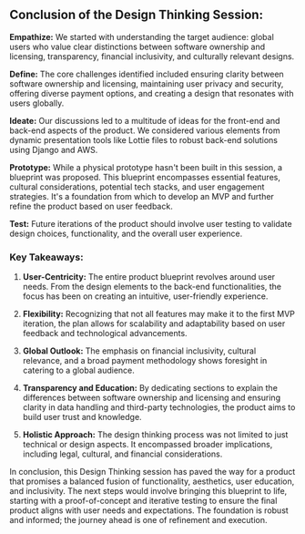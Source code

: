 ## Conclusion of the Design Thinking Session:

**Empathize:**
We started with understanding the target audience: global users who value clear distinctions between software ownership and licensing, transparency, financial inclusivity, and culturally relevant designs.

**Define:**
The core challenges identified included ensuring clarity between software ownership and licensing, maintaining user privacy and security, offering diverse payment options, and creating a design that resonates with users globally.

**Ideate:**
Our discussions led to a multitude of ideas for the front-end and back-end aspects of the product. We considered various elements from dynamic presentation tools like Lottie files to robust back-end solutions using Django and AWS.

**Prototype:**
While a physical prototype hasn't been built in this session, a blueprint was proposed. This blueprint encompasses essential features, cultural considerations, potential tech stacks, and user engagement strategies. It's a foundation from which to develop an MVP and further refine the product based on user feedback.

**Test:**
Future iterations of the product should involve user testing to validate design choices, functionality, and the overall user experience.

### Key Takeaways:

1. **User-Centricity:** The entire product blueprint revolves around user needs. From the design elements to the back-end functionalities, the focus has been on creating an intuitive, user-friendly experience.

2. **Flexibility:** Recognizing that not all features may make it to the first MVP iteration, the plan allows for scalability and adaptability based on user feedback and technological advancements.

3. **Global Outlook:** The emphasis on financial inclusivity, cultural relevance, and a broad payment methodology shows foresight in catering to a global audience.

4. **Transparency and Education:** By dedicating sections to explain the differences between software ownership and licensing and ensuring clarity in data handling and third-party technologies, the product aims to build user trust and knowledge.

5. **Holistic Approach:** The design thinking process was not limited to just technical or design aspects. It encompassed broader implications, including legal, cultural, and financial considerations.

In conclusion, this Design Thinking session has paved the way for a product that promises a balanced fusion of functionality, aesthetics, user education, and inclusivity. The next steps would involve bringing this blueprint to life, starting with a proof-of-concept and iterative testing to ensure the final product aligns with user needs and expectations. The foundation is robust and informed; the journey ahead is one of refinement and execution.